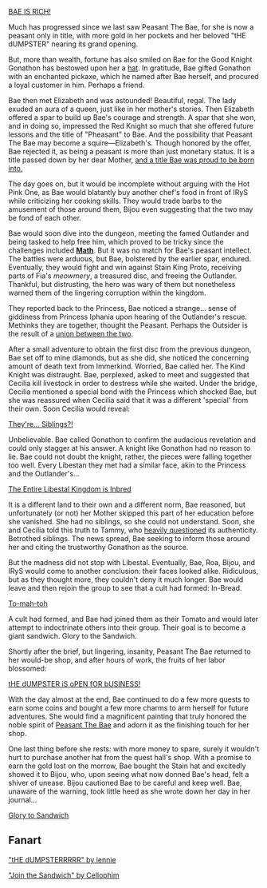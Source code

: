 <!-- title: Peasant The Bae -->
<!-- status: In-bread -->

[BAE IS RICH!](#embed:https://youtu.be/Lp7GyRVbz1c?t=331)

Much has progressed since we last saw Peasant The Bae, for she is now a peasant only in title, with more gold in her pockets and her beloved "tHE dUMPSTER" nearing its grand opening.

But, more than wealth, fortune has also smiled on Bae for the Good Knight Gonathon has bestowed upon her a [hat](https://youtu.be/Lp7GyRVbz1c?t=658). In gratitude, Bae gifted Gonathon with an enchanted pickaxe, which he named after Bae herself, and procured a loyal customer in him. Perhaps a friend.

Bae then met Elizabeth and was astounded! Beautiful, regal. The lady exuded an aura of a queen, just like in her mother's stories. Then Elizabeth offered a spar to build up Bae's courage and strength. A spar that she won, and in doing so, impressed the Red Knight so much that she offered future lessons and the title of "Pheasant" to Bae. And the possibility that Peasant The Bae may become a squire—Elizabeth's. Though honored by the offer, Bae rejected it, as being a peasant is more than just monetary status. It is a title passed down by her dear Mother, [and a title Bae was proud to be born into.](https://youtu.be/Lp7GyRVbz1c?t=1510)

The day goes on, but it would be incomplete without arguing with the Hot Pink One, as Bae would blatantly buy another chef's food in front of IRyS while criticizing her cooking skills. They would trade barbs to the amusement of those around them, Bijou even suggesting that the two may be fond of each other.

Bae would soon dive into the dungeon, meeting the famed Outlander and being tasked to help free him, which proved to be tricky since the challenges included [**Math**](https://youtu.be/Lp7GyRVbz1c?t=3408). But it was no match for Bae's peasant intellect. The battles were arduous, but Bae, bolstered by the earlier spar, endured. Eventually, they would fight and win against Stain King Proto, receiving parts of Fia's _meowmery_, a treasured disc, and freeing the Outlander. Thankful, but distrusting, the hero was wary of them but nonetheless warned them of the lingering corruption within the kingdom.

They reported back to the Princess, Bae noticed a strange... sense of giddiness from Princess Iphania upon hearing of the Outlander's rescue. Methinks they are together, thought the Peasant. Perhaps the Outsider is the result of a [union between the two](https://youtu.be/Lp7GyRVbz1c?t=4400).

After a small adventure to obtain the first disc from the previous dungeon, Bae set off to mine diamonds, but as she did, she noticed the concerning amount of death text from Immerkind. Worried, Bae called her. The Kind Knight was distraught. Bae, perplexed, asked to meet and suggested that Cecilia kill livestock in order to destress while she waited. Under the bridge, Cecilia mentioned a special bond with the Princess which shocked Bae, but she was reassured when Cecilia said that it was a different 'special' from their own. Soon Cecilia would reveal:

[They're... Siblings?!](#embed:https://youtu.be/Lp7GyRVbz1c?t=6936)

Unbelievable. Bae called Gonathon to confirm the audacious revelation and could only stagger at his answer. A knight like Gonathon had no reason to lie. Bae could not doubt the knight, rather, the pieces were falling together too well. Every Libestan they met had a similar face, akin to the Princess and the Outlander's...

[The Entire Libestal Kingdom is Inbred](#embed:https://youtu.be/Lp7GyRVbz1c?t=7940)

It is a different land to their own and a different norm, Bae reasoned, but unfortunately (or not) her Mother skipped this part of her education before she vanished. She had no siblings, so she could not understand. Soon, she and Cecilia told this truth to Tammy, who [heavily questioned](https://youtu.be/Lp7GyRVbz1c?t=7979) its authenticity. Betrothed siblings. The news spread, Bae seeking to inform those around her and citing the trustworthy Gonathon as the source.

But the madness did not stop with Libestal. Eventually, Bae, Roa, Bijou, and IRyS would come to another conclusion: their faces looked alike. Ridiculous, but as they thought more, they couldn't deny it much longer. Bae would leave and then rejoin the group to see that a cult had formed: In-Bread.

[To-mah-toh](#embed:https://youtu.be/Lp7GyRVbz1c?t=9314)

A cult had formed, and Bae had joined them as their Tomato and would later attempt to indoctrinate others into their group. Their goal is to become a giant sandwich. Glory to the Sandwich.

Shortly after the brief, but lingering, insanity, Peasant The Bae returned to her would-be shop, and after hours of work, the fruits of her labor blossomed:

[tHE dUMPSTER iS oPEN fOR bUSINESS!](#embed:https://youtu.be/Lp7GyRVbz1c?t=14134)

With the day almost at the end, Bae continued to do a few more quests to earn some coins and bought a few more charms to arm herself for future adventures. She would find a magnificent painting that truly honored the noble spirit of [Peasant The Bae](https://x.com/Mikururun/status/1899107067182411936) and adorn it as the finishing touch for her shop.

One last thing before she rests: with more money to spare, surely it wouldn't hurt to purchase another hat from the quest hall's shop. With a promise to earn the gold lost on the morrow, Bae bought the Stain hat and excitedly showed it to Bijou, who, upon seeing what now donned Bae's head, felt a shiver of unease. Bijou cautioned Bae to be careful and keep well. Bae, unaware of the warning, took little heed as she wrote down her day in her journal...

[Glory to Sandwich](#embed:https://youtu.be/Lp7GyRVbz1c?t=15371)

## Fanart

["tHE dUMPSTERRRRR" by iennie](https://x.com/iennie_/status/1920442027751190563)

["Join the Sandwich" by Cellophim](https://x.com/ThatCello/status/1921233137280880850)